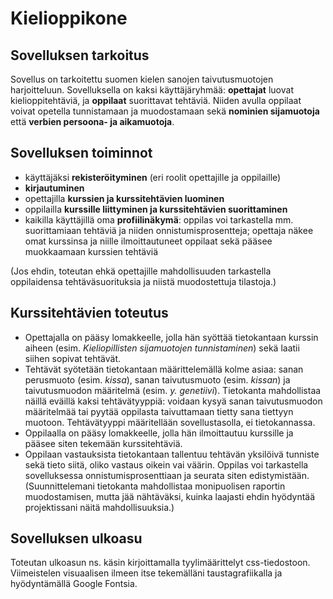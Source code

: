 # Kielioppikone

## Sovelluksen tarkoitus

Sovellus on tarkoitettu suomen kielen sanojen taivutusmuotojen harjoitteluun. Sovelluksella on kaksi käyttäjäryhmää: **opettajat** luovat kielioppitehtäviä, ja **oppilaat** suorittavat tehtäviä. Niiden avulla oppilaat voivat opetella tunnistamaan ja muodostamaan sekä **nominien sijamuotoja** että **verbien persoona- ja aikamuotoja**.

## Sovelluksen toiminnot

- käyttäjäksi **rekisteröityminen** (eri roolit opettajille ja oppilaille)
- **kirjautuminen**
- opettajilla **kurssien ja kurssitehtävien luominen**
- oppilailla **kurssille liittyminen ja kurssitehtävien suorittaminen**
- kaikilla käyttäjillä oma **profiilinäkymä**: oppilas voi tarkastella mm. suorittamiaan tehtäviä ja niiden onnistumisprosentteja; opettaja näkee omat kurssinsa ja niille ilmoittautuneet oppilaat sekä pääsee muokkaamaan kurssien tehtäviä

(Jos ehdin, toteutan ehkä opettajille mahdollisuuden tarkastella oppilaidensa tehtäväsuorituksia ja niistä muodostettuja tilastoja.)

## Kurssitehtävien toteutus

- Opettajalla on pääsy lomakkeelle, jolla hän syöttää tietokantaan kurssin aiheen (esim. *Kieliopillisten sijamuotojen tunnistaminen*) sekä laatii siihen sopivat tehtävät.
- Tehtävät syötetään tietokantaan määrittelemällä kolme asiaa: sanan perusmuoto (esim. *kissa*), sanan taivutusmuoto (esim. *kissan*) ja taivutusmuodon määritelmä (esim. *y. genetiivi*). Tietokanta mahdollistaa näillä eväillä kaksi tehtävätyyppiä: voidaan kysyä sanan taivutusmuodon määritelmää tai pyytää oppilasta taivuttamaan tietty sana tiettyyn muotoon. Tehtävätyyppi määritellään sovellustasolla, ei tietokannassa.
- Oppilaalla on pääsy lomakkeelle, jolla hän ilmoittautuu kurssille ja pääsee siten tekemään kurssitehtäviä.
- Oppilaan vastauksista tietokantaan tallentuu tehtävän yksilöivä tunniste sekä tieto siitä, oliko vastaus oikein vai väärin. Oppilas voi tarkastella sovelluksessa onnistumisprosenttiaan ja seurata siten edistymistään. (Suunnittelemani tietokanta mahdollistaa monipuolisen raportin muodostamisen, mutta jää nähtäväksi, kuinka laajasti ehdin hyödyntää projektissani näitä mahdollisuuksia.)

## Sovelluksen ulkoasu

Toteutan ulkoasun ns. käsin kirjoittamalla tyylimäärittelyt css-tiedostoon. Viimeistelen visuaalisen ilmeen itse tekemälläni taustagrafiikalla ja hyödyntämällä Google Fontsia.